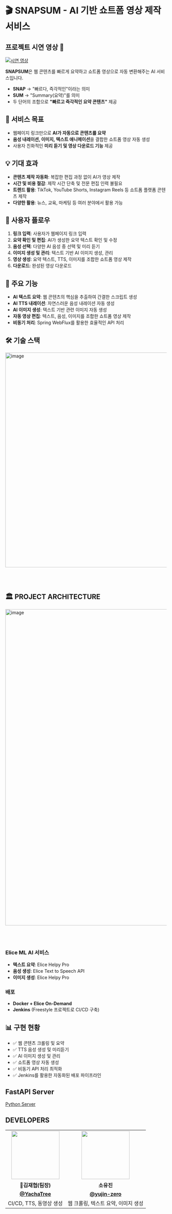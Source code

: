 # 🎬 SNAPSUM - AI 기반 쇼트폼 영상 제작 서비스
## 프로젝트 시연 영상 🎥
[![시연 영상](https://img.youtube.com/vi/-lSq7m60lDk/0.jpg)](https://www.youtube.com/watch?v=-lSq7m60lDk)

**SNAPSUM**은 웹 콘텐츠를 빠르게 요약하고 쇼트폼 영상으로 자동 변환해주는 AI 서비스입니다.
- **SNAP** → "빠르다, 즉각적인"이라는 의미
- **SUM** → "Summary(요약)"를 의미
- 두 단어의 조합으로 **"빠르고 즉각적인 요약 콘텐츠"** 제공

## 🎯 서비스 목표
- 웹페이지 링크만으로 **AI가 자동으로 콘텐츠를 요약**
- **음성 내레이션, 이미지, 텍스트 애니메이션**을 결합한 쇼트폼 영상 자동 생성
- 사용자 친화적인 **미리 듣기 및 영상 다운로드 기능** 제공

## 💡 기대 효과
- **콘텐츠 제작 자동화**: 복잡한 편집 과정 없이 AI가 영상 제작
- **시간 및 비용 절감**: 제작 시간 단축 및 전문 편집 인력 불필요
- **트렌드 활용**: TikTok, YouTube Shorts, Instagram Reels 등 쇼트폼 플랫폼 콘텐츠 제작
- **다양한 활용**: 뉴스, 교육, 마케팅 등 여러 분야에서 활용 가능

## 📌 사용자 플로우
1. **링크 입력**: 사용자가 웹페이지 링크 입력
2. **요약 확인 및 편집**: AI가 생성한 요약 텍스트 확인 및 수정
3. **음성 선택**: 다양한 AI 음성 중 선택 및 미리 듣기
4. **이미지 생성 및 관리**: 텍스트 기반 AI 이미지 생성, 관리
5. **영상 생성**: 요약 텍스트, TTS, 이미지를 조합한 쇼트폼 영상 제작
6. **다운로드**: 완성된 영상 다운로드

## 🚀 주요 기능
- **AI 텍스트 요약**: 웹 콘텐츠의 핵심을 추출하여 간결한 스크립트 생성
- **AI TTS 내레이션**: 자연스러운 음성 내레이션 자동 생성
- **AI 이미지 생성**: 텍스트 기반 관련 이미지 자동 생성
- **자동 영상 편집**: 텍스트, 음성, 이미지를 조합한 쇼트폼 영상 제작
- **비동기 처리**: Spring WebFlux를 활용한 효율적인 API 처리

## 🛠 기술 스택
<img width="668" alt="image" src="https://github.com/user-attachments/assets/6e5c9d67-9d66-480e-9856-1cf1cbbaa952" />

<br/><br/>

## 🏛️ PROJECT ARCHITECTURE
<img width="984" alt="image" src="https://github.com/user-attachments/assets/a4544921-a456-4ccf-a8d1-4d696d317f02" />





<br/><br/>

### Elice ML AI 서비스
- **텍스트 요약**: Elice Helpy Pro
- **음성 생성**: Elice Text to Speech API
- **이미지 생성**: Elice Helpy Pro

### 배포
- **Docker + Elice On-Demand**
- **Jenkins** (Freestyle 프로젝트로 CI/CD 구축)

## 📊 구현 현황
- ✅ 웹 콘텐츠 크롤링 및 요약
- ✅ TTS 음성 생성 및 미리듣기
- ✅ AI 이미지 생성 및 관리
- ✅ 쇼트폼 영상 자동 생성
- ✅ 비동기 API 처리 최적화
- ✅ Jenkins를 활용한 자동화된 배포 파이프라인

## FastAPI Server
[Python Server](https://github.com/Elice-AI-Spark-Camp/SnapSum-Python-Back)


## DEVELOPERS

<table>
  <tr>
    <td align="center"><a href="https://github.com/YachaTree"><img src="https://avatars.githubusercontent.com/YachaTree" width="150px;" alt="">
    <td align="center"><a href="https://github.com/yujin-zero"><img src="https://avatars.githubusercontent.com/yujin-zero" width="150px;" alt="">
  </tr>
  <tr>
    <td align="center"><strong>🌟김재협(팀장)</strong></td>
    <td align="center"><strong>소유진</strong></td>
  </tr>
    <tr>
    <td align="center"><a href="https://github.com/YachaTree"><b>@YachaTree</b></td>
    <td align="center"><a href="https://github.com/yujin-zero"><b>@yujin-zero</b></td>
  </tr>
   <tr>
    <td align="center">CI/CD, TTS, 동영상 생성</td>
    <td align="center">웹 크롤링, 텍스트 요약, 이미지 생성</td>
  </tr>
</table>


